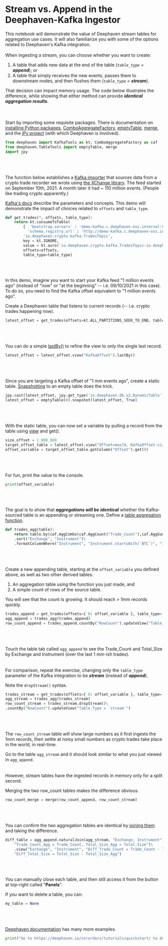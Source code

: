 # **Stream vs. Append in the Deephaven-Kafka Ingestor**

This notebook will demonstrate the value of Deephaven stream tables for aggregation use cases.
It will also familiarize you with some of the options related to Deephaven's Kafka integration.
\
\
When ingesting a stream, you can choose whether you want to create:

1. A table that adds new data at the end of the table (_`table_type` = **append**_); or
2. A table that simply receives the new events, passes them to downstream nodes, and then flushes them (_`table_type` = **stream**_).

That decision can impact memory usage. The code below illustrates the difference, while showing that either method can provide _**identical aggregation results**_.\
\
\
\
Start by importing some requisite packages. There is documentation on [installing Python packages](https://deephaven.io/core/docs/how-to-guides/install-python-packages/),
[ComboAggregateFactory](https://deephaven.io/core/docs/reference/table-operations/group-and-aggregate/AggCombo/), [emptyTable](https://deephaven.io/core/docs/how-to-guides/empty-table/#related-documentation),
[merge](https://deephaven.io/core/docs/how-to-guides/merge-tables/#merge-tables),
and the [jPy project](https://github.com/bcdev/jpy) (with which Deephaven is involved).

```python
from deephaven import KafkaTools as kt, ComboAggregateFactory as caf
from deephaven.TableTools import emptyTable, merge
import jpy
```

\
\
\
The function below establishes a [Kafka importer](https://deephaven.io/core/docs/how-to-guides/kafka-stream/) that sources data from a crypto trade recorder we wrote using [the XChange library](https://github.com/knowm/XChange).
The feed started on September 10th, 2021. A month later it had ~ 110 million events. (People like trading crypto apparently.)

[Kafka's docs](https://kafka-python.readthedocs.io/en/master/apidoc/KafkaConsumer.html) describe the parameters and concepts.
This demo will demonstrate the impact of choices related to `offsets` and `table_type`.

```python
def get_trades(*, offsets, table_type):
    return kt.consumeToTable(
        {  'bootstrap.servers' : 'demo-kafka.c.deephaven-oss.internal:9092',
          'schema.registry.url' : 'http://demo-kafka.c.deephaven-oss.internal:8081' },
        'io.deephaven.crypto.kafka.TradesTopic',
        key = kt.IGNORE,
        value = kt.avro('io.deephaven.crypto.kafka.TradesTopic-io.deephaven.crypto.Trade'),
        offsets=offsets,
        table_type=table_type)
```

\
\
\
In this demo, imagine you want to start your Kafka feed "1 million events ago" (instead of "now" or "at the beginning" -- i.e. 09/10/2021 in this case). To do so, you need to find the Kafka offset equivalent to "1 million events ago".

Create a Deephaven table that listens to current records (-- i.e. crypto trades happening now).

```python
latest_offset = get_trades(offsets=kt.ALL_PARTITIONS_SEEK_TO_END, table_type='stream')
```

\
\
\
You can do a simple [lastBy()](https://deephaven.io/core/docs/reference/table-operations/group-and-aggregate/lastBy/) to refine the view to only the single last record.

```python
latest_offset = latest_offset.view("KafkaOffset").lastBy()
```

\
\
\
Since you are targeting a Kafka offset of "1 mm events ago", create a static table.
[Snapshotting](https://deephaven.io/core/docs/how-to-guides/reduce-update-frequency/#create-a-static-snapshot) to an empty table does the trick.

```python
jpy.cast(latest_offset, jpy.get_type('io.deephaven.db.v2.DynamicTable'))
latest_offset = emptyTable(0).snapshot(latest_offset, True)
```

\
\
\
With the static table, you can now set a variable by pulling a record from the table using [view](https://deephaven.io/core/docs/how-to-guides/use-select-view-update/) and get().

```python
size_offset = 1_000_000
target_offset_table = latest_offset.view("Offset=max(0, KafkaOffset-size_offset)")
offset_variable = target_offset_table.getColumn("Offset").get(0)
```

\
\
\
For fun, print the value to the console.

```python
print(offset_variable)
```

\
\
\
The goal is to show that **_aggregations will be identical_** whether the Kafka-sourced table is an appending or streaming one.
Define a [table aggregation function](https://deephaven.io/core/docs/reference/table-operations/group-and-aggregate/AggCombo/).

```python
def trades_agg(table):
    return table.by(caf.AggCombo(caf.AggCount("Trade_Count"),caf.AggSum("Total_Size = Size")),"Exchange", "Instrument")\
    .sort("Exchange", "Instrument")\
    .formatColumnWhere("Instrument", "Instrument.startsWith(`BTC`)", "IVORY")
```

\
\
\
Create a new appending table, starting at the `offset_variable` you defined above, as well as two other derived tables:

1. An aggregation table using the function you just made, and
2. A simple count of rows of the source table.

You will see that the count is growing. It should reach > 1mm records quickly.

```python
trades_append = get_trades(offsets={ 0: offset_variable }, table_type='append')
agg_append = trades_agg(trades_append)
row_count_append = trades_append.countBy("RowCount").updateView("Table_Type = `append`")
```

\
\
\
Touch the table tab called `agg_append` to see the Trade\_Count and Total\_Size by Exchange and Instrument (over the last 1 mm-ish trades).
\
\
\
For comparison, repeat the exercise, changing only the `table_type` parameter of the Kafka integration to be _**stream**_ (instead of _**append**_).

Note the `dropStream()` syntax.

```python
trades_stream = get_trades(offsets={ 0: offset_variable }, table_type='stream')
agg_stream = trades_agg(trades_stream)
row_count_stream = trades_stream.dropStream()\
.countBy("RowCount").updateView("Table_Type = `stream`")
```

\
\
\
The `row_count_stream` table will show large numbers as it first ingests the 1mm records,
then settle at noisy small numbers as crypto trades take place in the world, in real-time.

Go to the table `agg_stream` and it should look similar to what you just viewed in `agg_append`.
\
\
\
However, stream tables have the ingested records in memory only for a split second.

Merging the two row_count tables makes the difference obvious.

```python
row_count_merge = merge(row_count_append, row_count_stream)
```

\
\
\
You can confirm the two aggregation tables are identical by [joining them](https://deephaven.io/core/docs/reference/table-operations/join/natural-join/) and taking the difference.

```python
diff_table = agg_append.naturalJoin(agg_stream, "Exchange, Instrument",\
    "Trade_Count_Agg = Trade_Count, Total_Size_Agg = Total_Size")\
    .view("Exchange", "Instrument", "Diff_Trade_Count = Trade_Count - Trade_Count_Agg",
    "Diff_Total_Size = Total_Size - Total_Size_Agg")
```

\
\
\
You can manually close each table, and then still access it from the button at top-right called "**Panels**".

If you want to delete a table, you can:

```python
my_table = None
```

\
\
\
[Deephaven documentation](https://deephaven.io/core/docs/) has many more examples.

```python
print("Go to https://deephaven.io/core/docs/tutorials/quickstart/ to download pre-built Docker images.")
```
